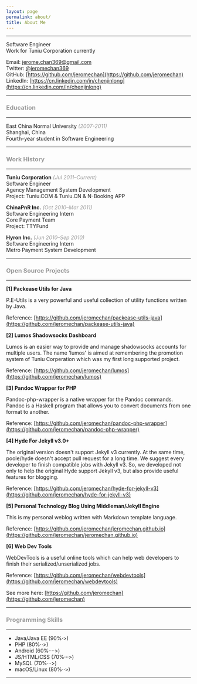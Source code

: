 ```yaml
---
layout: page
permalink: about/
title: About Me
---
```


***

Software Engineer   
Work for Tuniu Corporation currently

Email: [jerome.chan369@gmail.com](mailto:jerome.chan369@gmail.com)      
Twitter: [@jeromechan369](https://twitter.com/jeromechan369)   
GitHub: [https://github.com/jeromechan](https://github.com/jeromechan)   
LinkedIn: [https://cn.linkedin.com/in/chenjinlong](https://cn.linkedin.com/in/chenjinlong)

***

### **<font color="#999999">Education</font>**

***

East China Normal University *<font color="#999999">(2007-2011)</font>*   
Shanghai, China   
Fourth-year student in Software Engineering  

***

### **<font color="#999999">Work History</font>**

***

**Tuniu Corporation** *<font color="#999999">(Jul 2011–Current)</font>*  
Software Engineer  
Agency Management System Development  
Project: Tuniu.COM & Tuniu.CN & N-Booking APP  

**ChinaPnR Inc.** *<font color="#999999">(Oct 2010–Mar 2011)</font>*  
Software Engineering Intern  
Core Payment Team  
Project: TTYFund  

**Hyron Inc.** *<font color="#999999">(Jun 2010–Sep 2010)</font>*  
Software Engineering Intern  
Metro Payment System Development  

***

### <font color="#999999">Open Source Projects</font>

***

**[1] Packease Utils for Java**

P.E-Utils is a very powerful and useful collection of utility functions written by Java.

Reference: [https://github.com/jeromechan/packease-utils-java](https://github.com/jeromechan/packease-utils-java)


**[2] Lumos Shadowsocks Dashboard**

Lumos is an easier way to provide and manage shadowsocks accounts for multiple users. The name 'lumos' is aimed at remembering the promotion system of Tuniu Corperation which was my first long supported project.

Reference: [https://github.com/jeromechan/lumos](https://github.com/jeromechan/lumos)


**[3] Pandoc Wrapper for PHP**

Pandoc-php-wrapper is a native wrapper for the Pandoc commands. Pandoc is a Haskell program that allows you to convert documents from one format to another.

Reference: [https://github.com/jeromechan/pandoc-php-wrapper](https://github.com/jeromechan/pandoc-php-wrapper)


**[4] Hyde For Jekyll v3.0+**

The original version doesn't support Jekyll v3 currently. At the same time, poole/hyde doesn't accept pull request for a long time. We suggest every developer to finish compatible jobs with Jekyll v3.
So, we developed not only to help the original Hyde support Jekyll v3, but also provide useful features for blogging.

Reference: [https://github.com/jeromechan/hyde-for-jekyll-v3](https://github.com/jeromechan/hyde-for-jekyll-v3)


**[5] Personal Technology Blog Using Middleman/Jekyll Engine**

This is my personal weblog written with Markdown template language.

Reference: [https://github.com/jeromechan/jeromechan.github.io](https://github.com/jeromechan/jeromechan.github.io)


**[6] Web Dev Tools**

WebDevTools is a useful online tools which can help web developers to finish their serialized/unserialized jobs.

Reference: [https://github.com/jeromechan/webdevtools](https://github.com/jeromechan/webdevtools)

See more here: [https://github.com/jeromechan](https://github.com/jeromechan)

***

### <font color="#999999">Programming Skills</font>

***

* Java/Java EE (90%·>)
* PHP (80%··>)
* Android (60%····>)
* JS/HTML/CSS (70%···>)
* MySQL (70%···>)
* macOS/Linux (80%··>)

***


